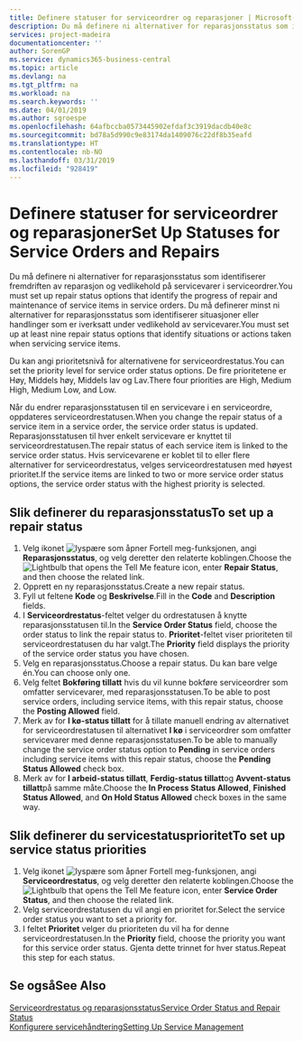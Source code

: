 ```yaml
---
title: Definere statuser for serviceordrer og reparasjoner | Microsoft-dokumentasjon
description: Du må definere ni alternativer for reparasjonsstatus som identifiserer fremdriften av reparasjon og vedlikehold på servicevarer i serviceordrer.
services: project-madeira
documentationcenter: ''
author: SorenGP
ms.service: dynamics365-business-central
ms.topic: article
ms.devlang: na
ms.tgt_pltfrm: na
ms.workload: na
ms.search.keywords: ''
ms.date: 04/01/2019
ms.author: sgroespe
ms.openlocfilehash: 64afbccba0573445902efdaf3c3919dacdb40e8c
ms.sourcegitcommit: bd78a5d990c9e83174da1409076c22df8b35eafd
ms.translationtype: HT
ms.contentlocale: nb-NO
ms.lasthandoff: 03/31/2019
ms.locfileid: "928419"
---
```

# <a name="set-up-statuses-for-service-orders-and-repairs"></a><span data-ttu-id="c230d-103">Definere statuser for serviceordrer og reparasjoner</span><span class="sxs-lookup"><span data-stu-id="c230d-103">Set Up Statuses for Service Orders and Repairs</span></span>
<span data-ttu-id="c230d-104">Du må definere ni alternativer for reparasjonsstatus som identifiserer fremdriften av reparasjon og vedlikehold på servicevarer i serviceordrer.</span><span class="sxs-lookup"><span data-stu-id="c230d-104">You must set up repair status options that identify the progress of repair and maintenance of service items in service orders.</span></span> <span data-ttu-id="c230d-105">Du må definerer minst ni alternativer for reparasjonsstatus som identifiserer situasjoner eller handlinger som er iverksatt under vedlikehold av servicevarer.</span><span class="sxs-lookup"><span data-stu-id="c230d-105">You must set up at least nine repair status options that identify situations or actions taken when servicing service items.</span></span>  

<span data-ttu-id="c230d-106">Du kan angi prioritetsnivå for alternativene for serviceordrestatus.</span><span class="sxs-lookup"><span data-stu-id="c230d-106">You can set the priority level for service order status options.</span></span> <span data-ttu-id="c230d-107">De fire prioritetene er Høy, Middels høy, Middels lav og Lav.</span><span class="sxs-lookup"><span data-stu-id="c230d-107">There four priorities are High, Medium High, Medium Low, and Low.</span></span>  

<span data-ttu-id="c230d-108">Når du endrer reparasjonsstatusen til en servicevare i en serviceordre, oppdateres serviceordrestatusen.</span><span class="sxs-lookup"><span data-stu-id="c230d-108">When you change the repair status of a service item in a service order, the service order status is updated.</span></span> <span data-ttu-id="c230d-109">Reparasjonsstatusen til hver enkelt servicevare er knyttet til serviceordrestatusen.</span><span class="sxs-lookup"><span data-stu-id="c230d-109">The repair status of each service item is linked to the service order status.</span></span> <span data-ttu-id="c230d-110">Hvis servicevarene er koblet til to eller flere alternativer for serviceordrestatus, velges serviceordrestatusen med høyest prioritet.</span><span class="sxs-lookup"><span data-stu-id="c230d-110">If the service items are linked to two or more service order status options, the service order status with the highest priority is selected.</span></span>  

## <a name="to-set-up-a-repair-status"></a><span data-ttu-id="c230d-111">Slik definerer du reparasjonsstatus</span><span class="sxs-lookup"><span data-stu-id="c230d-111">To set up a repair status</span></span>  
1. <span data-ttu-id="c230d-112">Velg ikonet ![lyspære som åpner Fortell meg-funksjonen](media/ui-search/search_small.png "Fortell hva du vil gjøre"), angi **Reparasjonsstatus**, og velg deretter den relaterte koblingen.</span><span class="sxs-lookup"><span data-stu-id="c230d-112">Choose the ![Lightbulb that opens the Tell Me feature](media/ui-search/search_small.png "Tell me what you want to do") icon, enter **Repair Status**, and then choose the related link.</span></span>
2. <span data-ttu-id="c230d-113">Opprett en ny reparasjonsstatus.</span><span class="sxs-lookup"><span data-stu-id="c230d-113">Create a new repair status.</span></span>  
3. <span data-ttu-id="c230d-114">Fyll ut feltene **Kode** og **Beskrivelse**.</span><span class="sxs-lookup"><span data-stu-id="c230d-114">Fill in the **Code** and **Description** fields.</span></span>  
4. <span data-ttu-id="c230d-115">I **Serviceordrestatus**-feltet velger du ordrestatusen å knytte reparasjonsstatusen til.</span><span class="sxs-lookup"><span data-stu-id="c230d-115">In the **Service Order Status** field, choose the order status to link the repair status to.</span></span> <span data-ttu-id="c230d-116">**Prioritet**-feltet viser prioriteten til serviceordrestatusen du har valgt.</span><span class="sxs-lookup"><span data-stu-id="c230d-116">The **Priority** field displays the priority of the service order status you have chosen.</span></span>  
5. <span data-ttu-id="c230d-117">Velg en reparasjonsstatus.</span><span class="sxs-lookup"><span data-stu-id="c230d-117">Choose a repair status.</span></span> <span data-ttu-id="c230d-118">Du kan bare velge én.</span><span class="sxs-lookup"><span data-stu-id="c230d-118">You can choose only one.</span></span>  
6. <span data-ttu-id="c230d-119">Velg feltet **Bokføring tillatt** hvis du vil kunne bokføre serviceordrer som omfatter servicevarer, med reparasjonsstatusen.</span><span class="sxs-lookup"><span data-stu-id="c230d-119">To be able to post service orders, including service items, with this repair status, choose the **Posting Allowed** field.</span></span>  
7. <span data-ttu-id="c230d-120">Merk av for **I kø-status tillatt** for å tillate manuell endring av alternativet for serviceordrestatusen til alternativet **I kø** i serviceordrer som omfatter servicevarer med denne reparasjonsstatusen.</span><span class="sxs-lookup"><span data-stu-id="c230d-120">To be able to manually change the service order status option to **Pending** in service orders including service items with this repair status, choose the **Pending Status Allowed** check box.</span></span>  
8. <span data-ttu-id="c230d-121">Merk av for **I arbeid-status tillatt**, **Ferdig-status tillatt**og **Avvent-status tillatt**på samme måte.</span><span class="sxs-lookup"><span data-stu-id="c230d-121">Choose the **In Process Status Allowed**, **Finished Status Allowed**, and **On Hold Status Allowed** check boxes in the same way.</span></span>
  
## <a name="to-set-up-service-status-priorities"></a><span data-ttu-id="c230d-122">Slik definerer du servicestatusprioritet</span><span class="sxs-lookup"><span data-stu-id="c230d-122">To set up service status priorities</span></span>  
1. <span data-ttu-id="c230d-123">Velg ikonet ![lyspære som åpner Fortell meg-funksjonen](media/ui-search/search_small.png "Fortell hva du vil gjøre"), angi **Serviceordrestatus**, og velg deretter den relaterte koblingen.</span><span class="sxs-lookup"><span data-stu-id="c230d-123">Choose the ![Lightbulb that opens the Tell Me feature](media/ui-search/search_small.png "Tell me what you want to do") icon, enter **Service Order Status**, and then choose the related link.</span></span>  
2. <span data-ttu-id="c230d-124">Velg serviceordrestatusen du vil angi en prioritet for.</span><span class="sxs-lookup"><span data-stu-id="c230d-124">Select the service order status you want to set a priority for.</span></span>  
3. <span data-ttu-id="c230d-125">I feltet **Prioritet** velger du prioriteten du vil ha for denne serviceordrestatusen.</span><span class="sxs-lookup"><span data-stu-id="c230d-125">In the **Priority** field, choose the priority you want for this service order status.</span></span> <span data-ttu-id="c230d-126">Gjenta dette trinnet for hver status.</span><span class="sxs-lookup"><span data-stu-id="c230d-126">Repeat this step for each status.</span></span>  

## <a name="see-also"></a><span data-ttu-id="c230d-127">Se også</span><span class="sxs-lookup"><span data-stu-id="c230d-127">See Also</span></span>  
[<span data-ttu-id="c230d-128">Serviceordrestatus og reparasjonsstatus</span><span class="sxs-lookup"><span data-stu-id="c230d-128">Service Order Status and Repair Status</span></span>](service-service-order-status-and-repair-status.md)  
[<span data-ttu-id="c230d-129">Konfigurere servicehåndtering</span><span class="sxs-lookup"><span data-stu-id="c230d-129">Setting Up Service Management</span></span>](service-setup-service.md)  
